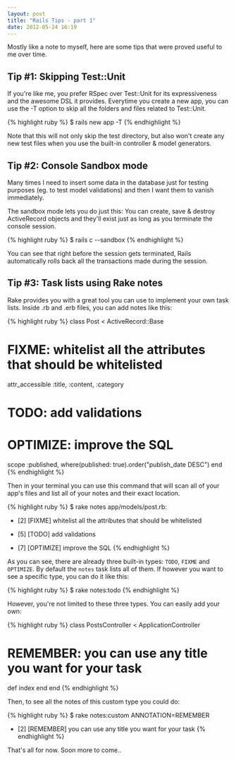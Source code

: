 ```yaml
---
layout: post
title: "Rails Tips - part 1"
date: 2012-05-24 16:19
---
```


Mostly like a note to myself, here are some tips that were proved useful to me over time.

Tip #1: Skipping Test::Unit
----------------------------
If you're like me, you prefer RSpec over Test::Unit for its expressiveness and the awesome DSL it provides. Everytime you create a new app, you can use the -T option to skip all the folders and files related to Test::Unit.

{% highlight ruby %}
$ rails new app -T
{% endhighlight %}

Note that this will not only skip the test directory, but also won't create any new test files when you use the built-in controller & model generators.

Tip #2: Console Sandbox mode
---------------------------------------------
Many times I need to insert some data in the database just for testing purposes (eg. to test model validations) and then I want them to vanish immediately.

The sandbox mode lets you do just this: You can create, save & destroy ActiveRecord objects and they'll exist just as long as you terminate the console session.

{% highlight ruby %}
$ rails c --sandbox
{% endhighlight %}

You can see that right before the session gets terminated, Rails automatically rolls back all the transactions made during the session.


Tip #3: Task lists using Rake notes
---------------------------------------
Rake provides you with a great tool you can use to implement your own task lists. Inside .rb and .erb files, you can add notes like this:

{% highlight ruby %}
class Post < ActiveRecord::Base
  # FIXME: whitelist all the attributes that should be whitelisted
  attr_accessible :title, :content, :category

  # TODO: add validations

  # OPTIMIZE: improve the SQL
  scope :published, where(published: true).order("publish_date DESC")
end
{% endhighlight %}

Then in your terminal you can use this command that will scan all of your app's files and list all of your notes and
their exact location.

{% highlight ruby %}
$ rake notes
app/models/post.rb:
  * [2] [FIXME] whitelist all the attributes that should be whitelisted

  * [5] [TODO] add validations

  * [7] [OPTIMIZE] improve the SQL
{% endhighlight %}

As you can see, there are already three built-in types: `TODO`, `FIXME` and `OPTIMIZE`. By default the `notes` task lists all of them. If however you want to see a specific type, you can do it like this:

{% highlight ruby %}
$ rake notes:todo
{% endhighlight %}

However, you're not limited to these three types. You can easily add your own:

{% highlight ruby %}
class PostsController < ApplicationController
  # REMEMBER: you can use any title you want for your task
  def index
  end
end
{% endhighlight %}

Then, to see all the notes of this custom type you could do:

{% highlight ruby %}
$ rake notes:custom ANNOTATION=REMEMBER
  * [2] [REMEMBER] you can use any title you want for your task
{% endhighlight %}

That's all for now. Soon more to come..
